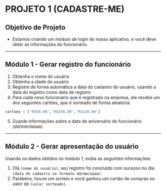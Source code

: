 # PROJETO 1 (CADASTRE-ME)

## Objetivo de Projeto

* Estamos criando um módulo de login do nosso aplicativo, e você deve obter as informações do funcionário.

---

## Módulo 1 - Gerar registro do funcionário

1. Obtenha o nome do usuário
2. Obtenha a idade do usuário
3. Registre de forma automática a data do cadastro do usuário, usando a data do registro como data de registro
4. Para cada novo funcionário que é registrado na empresa, ele recebe um dos seguintes cartões, que é sorteado de forma aleatória:

````python
cartoes = ['R$50,00','R$250,00','R$120,00']
````

5. Guarde informações sobre a data de aniversário do funcionário _(dd/mm/aaaa)_.

---

## Módulo 2 - Gerar apresentação do usuário


Usando os dados obtidos no módulo 1, exiba as seguintes informações:

1. Olá `(nome do usuário)`, seu registro foi concluído com sucesso no dia `(data de cadastro no formato dd/mm/aaaa)`.
2. Parabéns, houve um sorteio e você ganhou um cartão de compras no valor de `(valor sorteado)`.